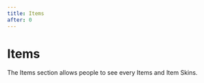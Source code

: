 ```yaml
---
title: Items
after: 0
---
```


# Items

The Items section allows people to see every Items and Item Skins.